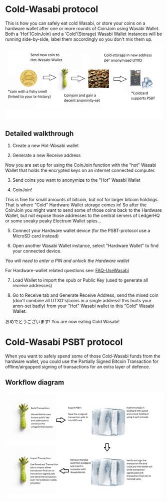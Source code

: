 # Cold-Wasabi protocol

This is how you can safely eat cold Wasabi, or store your coins on a hardware wallet after one or more rounds of CoinJoin using Wasabi Wallet.
Both a 'Hot'(CoinJoin) and a 'Cold'(Storage) Wasabi Wallet instances will be running side-by-side, label them accordingly so you don't mix them up.

![](/docs/.vuepress/public/ColdWasabi1.png)

## Detailed walkthrough

1. Create a new Hot-Wasabi wallet

2. Generate a new Receive address

Now you are set up for using the CoinJoin function with the "hot" Wasabi Wallet that holds the encrypted keys on an internet connected computer.

3. Send coins you want to anonymize to the "Hot" Wasabi Wallet

4. CoinJoin!

This is fine for small amounts of bitcoin, but not for larger bitcoin holdings.
That is where "Cold" Hardware Wallet storage comes in!
So after the CoinJoin you might want to send some of those coins back to the Hardware Wallet, but not expose those addresses to the central servers of LedgerHQ or some sneaky peaky Electrum Wallet spies...

5. Connect your Hardware wallet device (for the PSBT-protocol use a MicroSD card instead) 

6. Open another Wasabi Wallet instance, select "Hardware Wallet" to find your connected device.

*You will need to enter a PIN and unlock the Hardware wallet*

For Hardware-wallet related questions see: [FAQ-UseWasabi](/docs/FAQ/FAQ-UseWasabi.md#hardware-wallet)

7. Load Wallet to import the xpub or Public Key (used to generate all receive addresses)

8. Go to Receive tab and Generate Receive Address, send the mixed coin (don't combine all UTXO's/coins in a single address! 
this hurts your anon-set badly) from your "Hot" Wasabi wallet to this "Cold" Wasabi Wallet.

おめでとうございます!
You are now eating Cold Wasabi!

# Cold-Wasabi PSBT protocol
When you want to safely spend some of those Cold-Wasabi funds from the hardware wallet, you could use the Partially Signed Bitcoin Transaction for offline/airgapped signing of transactions for an extra layer of defence.

## Workflow diagram
![](/docs/.vuepress/public/ColdWasabi2.png)
